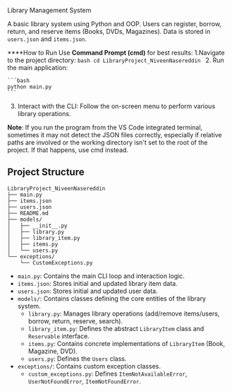 Library Management System

A basic library system using Python and OOP. Users can register, borrow, return, and reserve items (Books, DVDs, Magazines). Data is stored in `users.json` and `items.json`.

****How to Run
Use **Command Prompt (cmd)** for best results:
1.Navigate to the project directory:
    ```bash
    cd LibraryProject_NiveenNasereddin
    ```
2.  Run the main application:

    ```bash
    python main.py
    ```
3. Interact with the CLI:
    Follow the on-screen menu to perform various library operations.


**Note**: 
If you run the program from the VS Code integrated terminal, sometimes it may not detect the JSON files correctly, especially if relative paths are involved or the working directory isn't set to the root of the project. If that happens, use cmd instead.



## Project Structure

```
LibraryProject_NiveenNasereddin
├── main.py
├── items.json
├── users.json
├── README.md
├── models/
│   ├── __init__.py
│   ├── library.py
│   ├── library_item.py
│   ├── items.py
│   └── users.py
└── exceptions/
    └── CustomExceptions.py
```

*   `main.py`: Contains the main CLI loop and interaction logic.
*   `items.json`: Stores initial and updated library item data.
*   `users.json`: Stores initial and updated user data.
*   `models/`: Contains classes defining the core entities of the library system.
    *   `library.py`: Manages library operations (add/remove items/users, borrow, return, reserve, search).
    *   `library_item.py`: Defines the abstract `LibraryItem` class and `Reservable` interface.
    *   `items.py`: Contains concrete implementations of `LibraryItem` (Book, Magazine, DVD).
    *   `users.py`: Defines the `Users` class.
*   `exceptions/`: Contains custom exception classes.
    *   `custom_exceptions.py`: Defines `ItemNotAvailableError`, `UserNotFoundError`, `ItemNotFoundError`.



